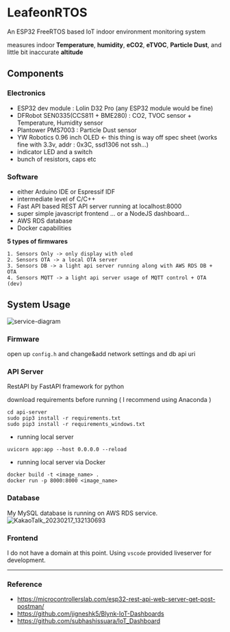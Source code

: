 # **LeafeonRTOS**

An ESP32 FreeRTOS based IoT indoor environment monitoring system

measures indoor **Temperature**, **humidity**, **eCO2**, **eTVOC**, **Particle Dust**, and little bit inaccurate **altitude**

## **Components**

### **Electronics**

- ESP32 dev module : Lolin D32 Pro (any ESP32 module would be fine)
- DFRobot SEN0335(CCS811 + BME280) : CO2, TVOC sensor + Temperature, Humidity sensor
- Plantower PMS7003 : Particle Dust sensor
- YW Robotics 0.96 inch OLED <- this thing is way off spec sheet (works fine with 3.3v, addr : 0x3C, ssd1306 not ssh...)
- indicator LED and a switch
- bunch of resistors, caps etc

### **Software**

- either Arduino IDE or Espressif IDF
- intermediate level of C/C++
- Fast API based REST API server running at localhost:8000
- super simple javascript frontend ... or a NodeJS dashboard...
- AWS RDS database
- Docker capabilities

**5 types of firmwares**
```
1. Sensors Only -> only display with oled
2. Sensors OTA -> a local OTA server
3. Sensors DB -> a light api server running along with AWS RDS DB + OTA
4. Sensors MQTT -> a light api server usage of MQTT control + OTA (dev)
```

## **System Usage**

![service-diagram](https://user-images.githubusercontent.com/68832065/219280953-859f745e-9cce-441e-b211-0c6bc0a822d6.png)

### **Firmware**
open up `config.h` and change&add network settings and db api uri

### **API Server**
RestAPI by FastAPI framework for python

download requirements before running ( I recommend using Anaconda )
```
cd api-server
sudo pip3 install -r requirements.txt
sudo pip3 install -r requirements_windows.txt
```

- running local server
```
uvicorn app:app --host 0.0.0.0 --reload
```

- running local server via Docker
```
docker build -t <image_name> .
docker run -p 8000:8000 <image_name>
```

### **Database**
My MySQL database is running on AWS RDS service.
![KakaoTalk_20230217_132130693](https://user-images.githubusercontent.com/68832065/219551759-0c5fa3bc-37f2-4b05-9dcb-e3af8b822eb2.png)

### **Frontend**
I do not have a domain at this point. Using `vscode` provided liveserver for development.

---
### Reference
- https://microcontrollerslab.com/esp32-rest-api-web-server-get-post-postman/
- https://github.com/jigneshk5/Blynk-IoT-Dashboards
- https://github.com/subhashissuara/IoT_Dashboard 